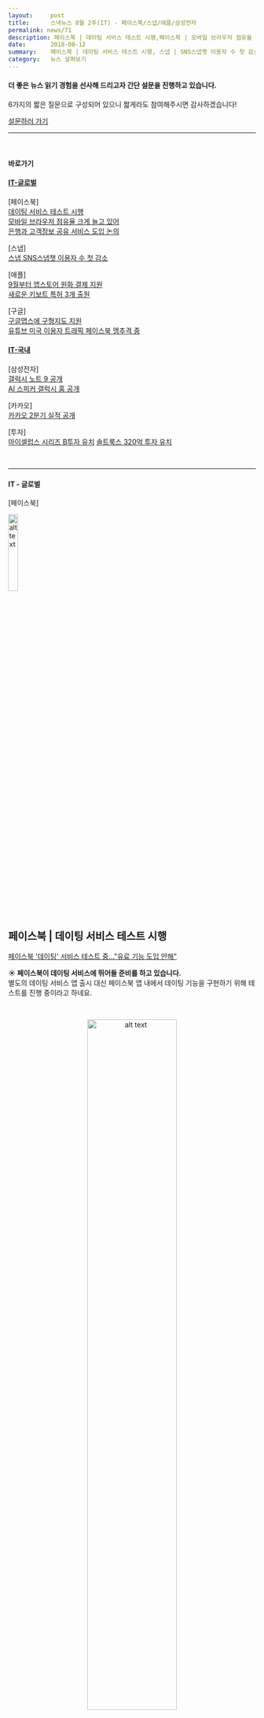 ```yaml
---
layout:     post
title:      스낵뉴스 8월 2주(IT) - 페이스북/스냅/애플/삼성전자   
permalink: news/71
description: 페이스북 | 데이팅 서비스 테스트 시행,페이스북 | 모바일 브라우저 점유율 크게 늘고 있어, 페이스북 | 은행과 고객정보 공유 서비스 도입 논의, 스냅 | SNS스냅챗 이용자 수 첫 감소, 애플 | 9월부터 앱스토어 원화 결제 지원, 애플 | 새로운 키보트 특허 3개 출원, 구글 | 구글맵스에 구형지도 지원, 유튜브 | 미국 이용자 트래픽 페이스북 맹추격 중 ,삼성전자 | 갤럭시 노트 9 공개, 삼성전자 | AI 스피커 갤럭시 홈 공개, 카카오 | 2분기 실적 공개, 마이셀럽스 | 시리즈 B투자 유치, 솔트룩스 | 320억 투자 유치
date:       2018-08-12
summary:    페이스북 | 데이팅 서비스 테스트 시행, 스냅 | SNS스냅챗 이용자 수 첫 감소, 애플 | 9월부터 앱스토어 원화 결제 지원, 삼성전자 | 갤럭시 노트 9 공개 
category:   뉴스 살펴보기
---
```


#### 더 좋은 뉴스 읽기 경험을 선사해 드리고자 간단 설문을 진행하고 있습니다.  
6가지의 짧은 질문으로 구성되어 있으니 짧게라도 참여해주시면 감사하겠습니다!

<a href="http://bit.ly/2KJo4HB" onclick="ga(send, event, 기사, 설문조사, 서베이);"><span>설문하러 가기</span></a>

- - -

<br>

#### 바로가기

#### [IT-글로벌](#global)  

[페이스북]  
[데이팅 서비스 테스트 시행](#facebook1)   
[모바일 브라우저 점유율 크게 늘고 있어](#facebook2)   
[은행과 고객정보 공유 서비스 도입 논의](#facebook3)  

[스냅]  
[스냅 SNS스냅챗 이용자 수 첫 감소](#snap)

[애플]  
[9월부터 앱스토어 원화 결제 지원](#apple1)  
[새로운 키보트 특허 3개 출원](#apple2)  

[구글]  
[구글맵스에 구형지도 지원](#google1)  
[유튜브 미국 이용자 트래픽 페이스북 맹추격 중 ](#google2)  

#### [IT-국내](#domestic) 

[삼성전자]  
[갤럭시 노트 9 공개](#samsung1)  
[AI 스피커 갤럭시 홈 공개](#samsung2)  

[카카오]  
[카카오 2분기 실적 공개](#kakao)

[투자]  
[마이셀럽스 시리즈 B투자 유치](#my)
[솔트룩스 320억 투자 유치](#sol)

<br>

- - -

#### <a name="global"></a>IT - 글로벌

[페이스북]

<p align ="left">    
 <img src="https://d1afx9quaogywf.cloudfront.net/sites/default/files/Logos/facebook-logo_0.png
" alt="alt text" width = "20%">
</p>

<br>



## <a name="facebook1"></a>페이스북 | 데이팅 서비스 테스트 시행

[ 페이스북 '데이팅' 서비스 테스트 중…"유료 기능 도입 안해"](http://view.asiae.co.kr/news/view.htm?idxno=2018080607364951620)

<strong> &#9728; 페이스북이 데이팅 서비스에 뛰어들 준비를 하고 있습니다. </strong>   
별도의 데이팅 서비스 앱 출시 대신 페이스북 앱 내에서 데이팅 기능을 구현하기 위해 테스트를 진행 중이라고 하네요.

<br>

<p align ="middle">    
 <img src="http://cphoto.asiae.co.kr/listimglink/6/2018080607343011642_1533508470.jpg
" alt="alt text" width = "60%">
</p>

<br>

- 페이스북은 미국 현지 법에 따라 18세 이상 이용자를 대상으로 '데이팅' 기능을 테스트하고 있다고 합니다.   
해당 데이팅 기능은 활성화 한 이용자에게만 서로의 프로필을 보여주고, 데이팅 기능을 활성화 해도 뉴스피드와는 공유되지 않도록 운영할 계획이라고 하네요.   
   
- 친구의 친구가 자신을 볼 수 있는지를 선택할 수 있고 데이팅 서비스 내에서 사용할 프로필에 성 정체성도 함께 표현할 수 있도록 했다고 합니다.   
서로가 관심을 표현할 경우 페이스북 메신저나 왓츠앱을 통해 연락할 수 있습니다.

- 또한 다른 데이팅 서비스와 달리 매칭 기능은 제공하지 않겠다는 계획이라고 하네요.

- IT전문매체 테크크런치는 "페이스북이 유료 구독 등 프리미엄 데이팅 기능을 적용할 계획은 갖고 있지 않다", "또 데이팅 서비스에 광고를 게재하지 않을 것"이라고 설명했습니다다.

<strong>지난 5월 공개한 데이팅 서비스가 곧 멀지 않은 시기에 출시될 것으로 보이네요 :)</strong> 

<br>

## <a name="facebook2"></a>페이스북 | 모바일 브라우저 점유율 크게 늘고 있어

[ 페이스북, 美브라우저 시장의 다크호스](http://www.inews24.com/php/news_view.php?g_serial=1115453&g_menu=020600&rrf=nv)

<strong> &#9728; 사파리와 크롬이 장악하고 있는 미국 모바일 브라우저 시장에서 최근 페이스북의 점유율이 크게 늘고 있습니다.</strong> 

- 현재 모바일 브라우저 점유율은 사파리가 58.06%로 과반수를 장악했으며 크롬이 32.48%, 페이스북이 8.8%를 기록하고 있습니다.
- 특이한 것은 현재 브라우저 시장에서 소셜 플랫폼인 페이스북이 웹브라우저로 활용되고 있는 것인데요.

- 시장조사업체 믹스패널의 자료에 따르면 페이스북의 모바일 브라우저 점유율은 최근 미국 일부주에서 10% 이상 높게 나왔다고 합니다. 
- 페이스북은 워싱턴(13.74%), 로드아일랜드(13.14%), 몬태나(12.64%) 등에서 두자리수의 높은 점유율을 기록했습니다.

- 물론 대부분 모바일 기기 사용자는 애플 기기 사용자인데다가 기본 브라우저로 설치된 사파리 사용을 선호하기 때문에 사파리를 이용하는 편이지만, 특정 주에서 저렇게 기록하는 현상은 고무적인 것 같습니다.

<br>

## <a name="facebook3"></a>페이스북 | 은행과 고객정보 공유 서비스 도입 논의

[ WSJ “페북 미 은행과 고객정보 공유서비스 도입 논의 중”](https://news.naver.com/main/read.nhn?mode=LSD&mid=shm&sid1=105&oid=417&aid=0000334261)

<strong> &#9728; 페이스북이 시중은행과 제휴를 통해 통장 잔고를 확인할 수 있는 기능의 도입을 추진 중입니다. </strong> 

- 페이스북은 이용자 증가 및 사업 확장을 위해 미국 내 대형 은행과 고객정보 공유를 추진 중이라고 합니다. 
- 대상 은행은 JP모건체이스/ 웰스파고/ 씨티은행 등이며 페이스북은 고객 카드 거래 내역, 통장잔고 등의 정보 공유를 요청한 것으로 알려졌습니다.
- 이 정보를 바탕으로 페이스북은 통장 잔고 조회/ 온라인 쇼핑 및 결제/ 사기 경고 등의 서비스를 갖출 것으로 예상됩니다.

- 현재 은행도 긍정적인 반응을 보인 것으로 파악됩니다. 13억명에 달하는 페이스북 사용자를 잠재적 고객으로 확보할 수 있기 때문인데요. 
- 이 소식이 알려지자 페이스북 주가는 지난달 성장 둔화 우려로 사상 최대의 낙폭을 기록한 이후 최대의 상승폭을 보였습니다. 

- 다만 일각에서는 페이스북이 최근 개인정보 유출사태로 홍역을 치른 만큼 은행들이 쉽게 협상에 나서지 못할 것으로 예상하고 있습니다. JP모건체이스 대변인은 “우리는 플랫폼기업과 고객정보를 공유하지 않는다”고 선을 그었다고도 하네요.

<br>

[스냅]

<p align ="left">    
 <img src="https://www.snap.com/og.png
" alt="alt text" width = "20%">
</p>

<br>

## <a name="snap"></a>스냅 | SNS 스냅챗 이용자 수 첫 감소

[스냅챗, 성장세 꺾였나…이용자 수 첫 감소](http://www.zdnet.co.kr/news/news_view.asp?artice_id=20180808104957)


<strong> &#9729; 스냅챗의 2분기 실적이 공개되었는데, 이용자 수가 감소하는 현상이 보이고 있는 것으로 파악되었습니다. </strong> 

- 2분기 스냅챗의 하루 활성 이용자 수는 1억8천800만명으로 전분기에 비해 1.5% 감소했습니다. 
- 스냅챗은 전분기엔 이용자 1억9천100만명에 2.9% 증가율을 기록한 바 있는데요. 스냅챗 이용자 수가 줄어든 것은 2011년 출범 이후 처음이라고 하네요.
- 에반 슈피겔 최고경영자(CEO)는 이번 이용자 수 감소를 “디자인 개편으로 인한 이탈 때문에 이용자들의 방문 빈도가 약간 줄어든 때문”이라고 설명했습니다.

<br>

<p align ="middle">    
 <img src="http://image.zdnet.co.kr/2018/08/08/sini_RO5gi0WoFlJW42Z.jpg
" alt="alt text" width = "70%">
</p>

<br>

- 한편 스냅챕은 8월 7일(현지시간) 2분기 매출이 2억 6천230만 달러에 주당 0.14달러 손실을 기록했다고 발표했습니다. 
- 이 같은 실적은 월가 전망치인 매출 2억4천980만 달러, 주당 0.17달러 손실에 비해 양호한 수준이라고 하네요.
- 또한, 희망적인 부분은 이용자 1인당 평균 매출 증가입니다. 
- 테크크런치는 북미와 유럽 지역을 제외한 나머지 지역의 1인당 평균 매출이 65% 가량 증가하면서 1달러에 육박한 부분은 스냅챗에겐 상당히 희망적인 수치라고 평가했습니다.


<br>

[애플]

<p align ="left">    
 <img src="https://as-images.apple.com/is/image/AppleInc/aos/published/images/o/g/og/default/og-default?wid=1200&hei=630&fmt=jpeg&qlt=95&op_usm=0.5,0.5&.v=1525370171638
" alt="alt text" width = "20%">
</p>

<br>

## <a name="apple1"></a>애플 | 9월부터 앱스토어 원화 결제 지원

[애플, 9월부터 앱스토어·뮤직 원화 결제 지원](https://news.joins.com/article/22858372)


<strong> &#9728; 애플이 9월부터 애플 앱스토어·애플 뮤직 국내 이용자의 원화 결제를 지원합니다. </strong> 

- 애플 앱스토어의 경우 그동안 달러로만 결제가 가능해 사용자의 불만이 높았는데요. 원화를 사용하지 못하는데다가 환율에 따라 구매 가격에서 차이가 있을 수 있기 때문입니다. 

- 이번 정책 개편으로 애플은 원화 표기로 인해 변경되는 가격도 공지했습니다. 
- 애플 뮤직은 기존 개인요금제가 7.99달러에서 8900원으로, 가족요금제가 11.99달러에서 1만3500원으로 변경되며, iCloud에 기존 0.99달러에서 시작되던 요금이 1100원으로 바뀌게 된다고 하네요.   
-월 단위 자동갱신형 서비스의 경우 원화로 변경된 요금제가 자동으로 청구될 예정이라고 합니다. 

<br>

## <a name="apple2"></a>애플 | 새로운 키보트 특허 3개 출원

[ 애플, 새로운 키보드 특허 3종 출원](http://www.zdnet.co.kr/news/news_view.asp?artice_id=20180807092540&type=det&re=zdk)

<strong> &#9728; 애플이 3개의 새로운 키보드 관련 특허를 출원했습니다. </strong> 

- 1 번째 특허는 키보드가 자리한 곳을 디지털 패널이 전부 대체한 형태의 노트북입니다.
- 이는 기존의 맥북 키보드를 터치 바와 같은 형태로 대체하려는 것으로 분석할 수 있는데요. 디지털 패널 아래에는 가상의 키의 눌림을 감지하는 센서와 햅틱 기술이 적용돼 사용자가 누르는 키의 압력이나 클릭을 감지할 수 있을 것 같습니다.
<br>

<p align ="middle">    
 <img src="http://image.zdnet.co.kr/2018/08/07/jh7253_FXqTqWUROST26.jpg
" alt="alt text" width = "70%">
</p>

<br>

- 2 번째 특허는 조금 더 확장 된 터치 바가 탑재된 노트북입니다. 
- 디지털 패널이 전체 키보드를 대체하는 것이 아니라, 좌우와 아래쪽 영역을 감싸고 있네요.

<br>

<p align ="middle">    
 <img src="http://image.zdnet.co.kr/2018/08/07/jh7253_q4vvJLQrL1Y9G.jpg
" alt="alt text" width = "70%">
</p>

<br>

- 3 번째 특허는 키보드가 위로 튀어나온 것이 아닌 아래로 오목하게 들어가 평평한 모습을 유지한 모습을 하고 있습니다. 
- 또 그 위에는 키보드를 막으로 감싸는 패브릭 덮개가 있네요.
- IT 매체 매셔블은 이와 같은 덮개를 최근 애플 버터플라이 키보드에 작은 먼지나 부스러기가 들어가면 키보드가 입력되지 않는 문제를 개선하기 위한 것으로 보인다고 평하기도 했습니다.

<br>

<p align ="middle">    
 <img src="​http://image.zdnet.co.kr/2018/08/07/jh7253_ZRlSY5aFItPlq.jpg
" alt="alt text" width = "70%">
</p>

<br>


[구글]

<p align ="left">    
 <img src="https://cdn.vox-cdn.com/thumbor/Pkmq1nm3skO0-j693JTMd7RL0Zk=/0x0:2012x1341/1200x800/filters:focal(0x0:2012x1341)/cdn.vox-cdn.com/uploads/chorus_image/image/47070706/google2.0.0.jpg
" alt="alt text" width = "20%">
</p>

<br>

## <a name="google1"></a>구글 | 구글맵스에 구형지도 지원

[구글맵스, 구형지도 지원…"극지방 왜곡문제 해결"](http://www.zdnet.co.kr/news/news_view.asp?artice_id=20180806092310&type=det&re=zdk)

<strong> &#9728; 구글이 구글맵스 트위터 계정을 통해 데스크톱 구글맵스에서 둥근 모양의 3D 지도를 이용할 수 있게 됐다고 전했습니다. </strong> 

<br>

<p align ="middle">    
 <img src="http://image.zdnet.co.kr/2018/08/06/yoyoma_ehYsFEmQ9LvqB.jpg
" alt="alt text" width = "70%">
</p>

<br>

- 구글맵스는 지난 2009년부터 16세기 네덜란드 지리학자 메르카토르가 발명한 도법으로 평면 지도를 지원해왔는데요. 
- 이 평면 지도는 종이에 출력해서 보기에 편리하고 지도를 마을 단위로 확대했을 때 세부 도로를 파악하기 쉬운 장점이 있었습니다.
- 하지만 평면 지도에서는 북극에 위치한 그린란드 면적이 실제보다 훨씬 넓게 나타나는 오류가 있었고 다른 지역 역시 약간씩 오차가 생겼습니다.
- 이전 버전의 구글 지도에선 북위 59도에 위치한 스웨덴 스톡홀름의 경우 실제로 직각으로 만나는 교차로가 구글맵스에서는 왜곡돼 그려졌다고도 하네요.

​- 구글은 이번 구글맵스의 구형 지구 도입으로 그린란드 뿐 아니라 전 세계 지역에서 발생하는 미묘한 오차를 모두 없앴다고 합니다.
- 구글맵스에 처음 접속하면 평면의 지도가 등장하는데, 이를 최소한으로 축소하면 구형 지구본이 나오묘 상하좌우 방향으로 지구본을 굴리며 각국을 살펴볼 수 있습니다.

[구글 지도 바로가기](https://www.google.com/maps)

<br>

## <a name="google2"></a>유튜브 | 미국 이용자 트래픽 페이스북 맹추격 중 

[ 페이스북, 美 2위 자리 위태…유튜브 맹추격](http://www.inews24.com/php/news_view.php?g_serial=1116013&g_menu=020600&rrf=nv)

<strong> &#9728; 유튜브가 페이스북이 차지하고 있는 웹트래픽 2위 자리를 뺐을 것으로 보입니다. </strong> 

- 시장조사업체 시밀러웹의 자료에 따르면 미국 최고 웹트래픽 사이트는 수년간 구글, 페이스북, 유튜브, 야후, 아마존 순이었는데요.
- 하지만 최근 페이스북의 월간 방문자수가 2년 동안 85억명에서 47억명으로 크게 감소했습니다.  앱트래픽은 늘었으나 이것이 감소분을 보충할 정도는 아니었다고 하네요.
또한 최근 열렸던 2분기 결산에서 페이스북의 북미지역 하루 이용자수는 1년전과 비슷했으나 유럽은 오히려 감소하는 현상이 발생했습니다. 

- 반면 알파벳 산하 유튜브는 트래픽이 꾸준히 늘고 있다고 합니다. 크롬캐스트나 모바일앱과 연계한 방문자수도 증가했습니다. 조만간 2위 자리가 바뀔 수도 있다고하네요.

<br>

- - -

#### <a name="domestic"></a>IT - 국내

[삼성전자]

<p align ="left">    
 <img src="https://vignette.wikia.nocookie.net/peppapedia/images/b/b1/Samsung-logo-2015-Nobg-1024x768.png/revision/latest?cb=20160221164131
" alt="alt text" width = "20%">
</p>

<br>

## <a name="samsung1"></a>삼성전자 | 갤럭시 노트 9 공개

[ 갤노트9 써보니…"하고 싶은 거 다 해!"](http://www.zdnet.co.kr/news/news_view.asp?artice_id=20180810095817&type=det&re=zdk)
[ 삼성전자, '갤럭시 노트9' 공개](http://www.sedaily.com/NewsView/1S3B15XCPM)

<strong> &#9728; 삼성전자가 8월 9일 미국 뉴욕 브루클린 Barclays Center에서 ‘삼성 갤럭시 언팩 2018’을 열고, ‘갤럭시 노트9’을 전격 공개했습니다. 
 </strong> 

- ‘갤럭시 노트9’은 4,000mAh 대용량 배터리, 128GB·512GB 내장 메모리, 10nm 프로세서, 최대 1.2Gbps 다운로드 속도 등 역대 최강의 성능으로 하루 종일 어떠한 제약 없이 사용할 수 있으며, 촬영 장면에 따라 최적의 색감으로 알아서 조정해주는 인텔리전트 카메라로 언제 어디서나 완벽한 사진 촬영이 가능하다고 하네요.

또한, ‘갤럭시 노트9’은 6.4형의 몰입감을 극대화한 ‘인피니티 디스플레이’ 디자인, Harman의 프리미엄 오디오 브랜드인 AKG의 기술로 완성한 스테레오 스피커, ‘돌비 애트모스(Dolby Atmos)’를 지원해 강력한 엔터테인먼트 경험을 제공한다고 합니다. 

- 그 밖에도 많은 스펙과 기능이 있지만 다 나열하기엔 길어 관련 동영상으로 대체해보았습니다 :) 


{% include youtubeplayer.html id="ZWf2sc_U01c" %} 



<br>

## <a name="samsung2"></a>삼성전자 | AI 스피커 갤럭시 홈 공개

[ AI스피커 '갤럭시홈' 깜짝 등장…"아마존, 긴장하라"](http://view.asiae.co.kr/news/view.htm?idxno=2018081008302217404)

<strong> &#9728; 삼성전자의 인공지능 스피커 '갤럭시홈(Galaxy Home)'이 처음으로 모습을 드러냈습니다. </strong> 

<br>

<p align ="middle">    
 <img src="http://cphoto.asiae.co.kr/listimglink/6/2018081008224620374_1533856966.jpg
" alt="alt text" width = "70%">
</p>

<br>

- 갤럭시홈은 다리가 셋 달린 항아리 모양입니다. 높이 20㎝ 정도에 윗부분이 좁고 아래가 넓은 형태이네요. 
- 안에는 하만의 AKG 스피커 6대가 내장되어 있고 바닥에는 1대의 우퍼 스피커가 달려 모든 방향으로 서라운드 사운드를 제공한다고 합니다. 
- 소리는 360도로 퍼지지만, 특정 방향으로 모을 수도 있고 8대의 마이크로 음성인식의 범위를 넓혀서 멀리서도 호출이 가능하다고 하네요.


- 또한 세계 최대의 음원 스트리밍 업체 '스포티파이'와 제휴했습니다. 
- 스포티파이가 가입자 ID를 기반으로 듣고 있던 기기에서 다른 기기로 접속하면 자동으로 새로 접속한 기기에서 음악이 재생되도록 만들었다고 하네요.

- 삼성전자는 이날 갤럭시홈의 정식 공개, 출시일이나 가격을 밝히지 않았습니다. 
- 자세한 내용은 11월에 미국 샌프란시스코에서 열리는 삼성 개발자 콘퍼런스(SDC)에서 밝히겠다고 전했지만 일부 외신은 갤럭시홈의 가격이 300달러(약 34만원) 수준일 것이라는 전망을 내놓은 상태입니다. 

<br>

[카카오]

<p align ="left">    
 <img src="http://platum.kr/wp-content/uploads/2018/02/kakao-CI_yellow.gif
" alt="alt text" width = "20%">
</p>

<br>

## <a name="kakao"></a>카카오 | 2분기 실적 공개

[ 카카오, 2Q 영업익 38%↓…신규 사업 마케팅비 증가 영향](http://news.hankyung.com/article/201808094767g)

<strong> &#9728; 카카오의 올해 2분기 실적이 공개됐습니다. </strong> 

- 카카오는 올해 2분기 연결 매출 5889억원, 영업이익 276억원을 기록했다고 밝혔습니다.
- 2분기 연결 매출은 광고, 콘텐츠, 기타 등 전 사업부문의 고른 성장세에 힘입어 역대 분기 매출 최고치 및 5분기 연속 매출 성장세를 기록했다고 하네요.

	+ 광고 플랫폼 부문 매출은 계절적 성수기 효과, 신규 광고 플랫폼인 카카오모먼트의 효과로 전분기 대비 8% 성장, 지난해 같은 기간보다 10% 성장한 1664억원을 기록했습니다.  
	+ 콘텐츠 플랫폼 부문 매출은 게임, 뮤직, 유료 콘텐츠 부문의 고른 성장세에 힘입어 전분기 대비 6%, 전년 동기 대비로는 29% 증가한 3028억원을 기록했습니다.  
	+ 게임 콘텐츠 매출은 배틀그라운드의 성공적인 수익화로 전분기 대비 6%, 전년 동기 대비 42% 늘어난 역대 분기 최대치인 1116억원을 달성했습니다.  
	+ 뮤직 콘텐츠 매출도 2분기 멜론 유료 가입자가 13만명 이상 증가하며 전분기 대비 3%, 전년 동기 대비 11% 성장한 1305억원을 기록했습니다.  
	+ 기타 콘텐츠 매출도 픽코마와 카카오페이지의 유료 이용자가 대폭 증가하며 전분기 대비 13% 성장했고 전년 동기 대비 57% 성장한 607억원을 기록했습니다.   
	+ 기타 부문 매출 역시 커머스 사업의 지속적인 성장과 카카오모빌리티 등 신규 사업 매출 기여도 증가로 전분기 대비 4%, 전년동기 대비 45% 증가한 1198억원을 기록했습니다.   

- 2분기 영업비용은 카카오페이, 카카오모빌리티, 픽코마 등 신사업 마케팅 비용 증가와 카카오페이지, 멜론 등의 매출 증가에 따른 수수료 증가, 신규 편입 연결 회사와 신사업 부문에서의 채용 인원 증가로 인한 인건비 상승으로 전분기 대비 163억원, 전년동기 대비 1375억원 증가한 5613억원을 기록했습니다. 

- 이에 따라 2분기 영업이익은 전분기 대비 165% 증가했으나 전년동기 대비로는 신규 사업 투자금 증가로 인한 38% 감소한 276억원을, 영업이익률은 4.7%를 기록했습니다.

- 올 상반기에 1조1440 억원의 연결매출을 기록한 카카오는 하반기에도 매출 성장세를 이어갈 계획이라고 하네요.

<br>

## <a name="my"></a>마이셀럽스 | 시리즈 B 투자 유치

[마이셀럽스, 카카오페이지 등서 시리즈B 투자 유치](https://news.naver.com/main/read.nhn?mode=LSD&mid=shm&sid1=105&oid=031&aid=0000457994)

<br>

<p align ="middle">    
 <img src="https://imgnews.pstatic.net/image/031/2018/08/08/0000457994_001_20180808160011941.jpg?type=w647
" alt="alt text" width = "70%">
</p>

<br>

<strong> &#9728; ‘말해’를 내놓은 마이셀럽스가 시리즈B 투자 유치에 성공했다고 밝혔습니다.</strong>   
이로써 마이셀럽스는 150억원의 누적 투자액을 기록하게 되었습니다.

- 이번 투자에는 전략적 투자자(SI)로 (주)카카오페이지가, 재무적 투자자(FI)로는 열림 파트너스 등이 기관투자자로 참여했다고 합니다.
- 전략적 투자자로 참여한 카카오의 종합 콘텐츠 자회사 카카오페이지는 마이셀럽스 지분 일부를 인수하며 마이셀럽스의 도준웅 창업자 다음으로 최대지분을 확보하게 되었습니다.

- 마이셀럽스는 인공지능 기술을 활용해 비즈니스에 즉시 적용 가능한 서비스를 제작∙운영하는 ‘AI 어플리케이션 그룹’ 스타트업입니다. 
- 데이터의 수집, 시각화, 지능탑재, 라이브 업데이트 전 과정을 자동화할 수 있는 빅데이터 스튜디오를 보유하고 있다고 하네요.

- 마이셀럽스는 이번 투자를 통해 카카오페이지에 인공지능 엔진을 탑재해 영화·방송·웹툰·소설 등 콘텐츠에 취향 기반의 큐레이션 서비스를 포함한 AI 트랜스포메이션을 이뤄내기 위한 협업을 진행할 예정이라고 합니다.

<br>

## <a name="sol"></a>솔트룩스 | 320억 투자 유치

[솔트룩스, 320억 투자유치...국산 AI 글로벌 경쟁 시대](http://www.etnews.com/20180809000453)

<strong> &#9728; 솔트룩스가 320억원 투자 유치에 성공했습니다. </strong> 

- 솔트룩스의 투자유치는 국내 AI 기업 투자 유치 사례 가운데 최고치입니다. 지난해 시리즈B, 올해 시리즈C 투자를 각각 유치했습니다. 
- 누적 투자액은 370억원이라고 하네요.

- 솔트룩스는 인공지능 개발 스타트업입니다. 
- 솔트룩스의 AI는 사람 뇌 구조와 비슷한 체계로, 습득하는 데이터를 하나하나 저장하는 게 아닌 연결해 저장하는 날리지 그래프 방식을 추구합니다. 
- 애플 '시리', 아마존 '알렉사', 삼성 '빅스비' 등도 모두 날리지 그래프 기반 서비스라고 하네요. 

- 솔트룩스의 AI 출원 특허는 120개, 등록 특허는 60개가 넘습니다.
- 세계적 수준의 AI 플랫폼 '아담'과 AI 상담 시스템 '아담 어시스턴트'를 우리은행 등 금융기관과 국토교통부·국방부 사업 등 공공에 적용했으며 일본 ANA항공과 미쓰비시은행에도 수출, 해외 사례도 만들었다고 하네요. 

- 솔트룩스는 미국과 베트남 현지법인 영업 확대는 물론 국제 조인트벤처 설립과 AI 관련 기업 및 M&A를 통해 AI 사업을 강화하며 2019년 하반기 목표로 코스닥 상장도 준비한다고 합니다.

<br>

